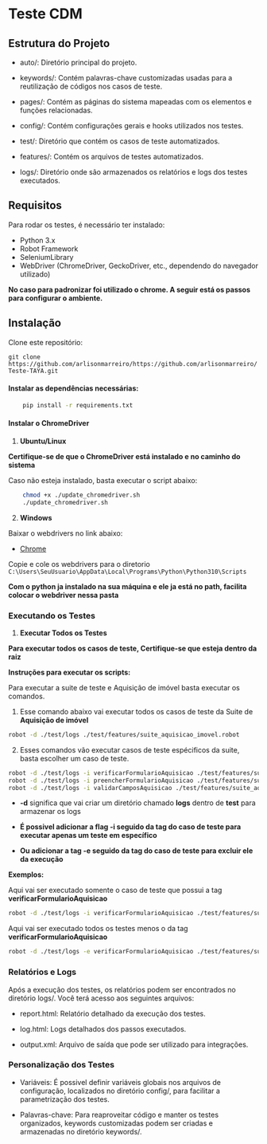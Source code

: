 # Teste CDM

## Estrutura do Projeto

- auto/: Diretório principal do projeto.

- keywords/: Contém palavras-chave customizadas usadas para a reutilização de códigos nos casos de teste.

- pages/: Contém as páginas do sistema mapeadas com os elementos e funções relacionadas.

- config/: Contém configurações gerais e hooks utilizados nos testes.

- test/: Diretório que contém os casos de teste automatizados.

- features/: Contém os arquivos de testes automatizados.

- logs/: Diretório onde são armazenados os relatórios e logs dos testes executados.

## Requisitos

Para rodar os testes, é necessário ter instalado:

- Python 3.x
- Robot Framework
- SeleniumLibrary 
- WebDriver (ChromeDriver, GeckoDriver, etc., dependendo do navegador utilizado)

**No caso para padronizar foi utilizado o chrome. A seguir está os passos para configurar o ambiente.**

## Instalação

Clone este repositório:

```git clone https://github.com/arlisonmarreiro/https://github.com/arlisonmarreiro/Teste-TAYA.git```

#### **Instalar as dependências necessárias:**

```bash
    pip install -r requirements.txt
```

#### **Instalar o ChromeDriver**

1. **Ubuntu/Linux**

**Certifique-se de que o ChromeDriver está instalado e no caminho do sistema**

Caso não esteja instalado, basta executar o script abaixo:

```bash
    chmod +x ./update_chromedriver.sh
    ./update_chromedriver.sh
```
2. **Windows**

Baixar o webdrivers no link abaixo:

 * [Chrome](https://developer.chrome.com/docs/chromedriver/downloads?hl=pt-br)

Copie e cole os webdrivers para o diretorio 
```C:\Users\SeuUsuario\AppData\Local\Programs\Python\Python310\Scripts ```

**Com o python ja instalado na sua máquina e ele ja está no path, facilita colocar o webdriver nessa pasta**

### Executando os Testes

1. **Executar Todos os Testes**

**Para executar todos os casos de teste, Certifique-se que esteja dentro da raiz**

**Instruções para executar os scripts:**

Para executar a suite de teste e Aquisição de imóvel basta executar os comandos.

1. Esse comando abaixo vai executar todos os casos de teste da Suite de **Aquisição de imóvel**
```bash
robot -d ./test/logs ./test/features/suite_aquisicao_imovel.robot
```
2. Esses comandos vão executar casos de teste espécificos da suite, basta escolher um caso de teste.
```bash
robot -d ./test/logs -i verificarFormularioAquisicao ./test/features/suite_aquisicao_imovel.robot
robot -d ./test/logs -i preencherFormularioAquisicao ./test/features/suite_aquisicao_imovel.robot
robot -d ./test/logs -i validarCamposAquisicao ./test/features/suite_aquisicao_imovel.robot
```

* **-d** significa que vai criar um diretório chamado **logs** dentro de **test** para armazenar os logs

* **É possivel adicionar a flag -i seguido da tag do caso de teste para executar apenas um teste em específico**

* **Ou adicionar a tag -e seguido da tag do caso de teste para excluir ele da execução**

**Exemplos:**

Aqui vai ser executado somente o caso de teste que possui a tag **verificarFormularioAquisicao**
```bash
robot -d ./test/logs -i verificarFormularioAquisicao ./test/features/suite_aquisicao_imovel.robot
```
Aqui vai ser executado todos os testes menos o da tag **verificarFormularioAquisicao**

```bash
robot -d ./test/logs -e verificarFormularioAquisicao ./test/features/suite_aquisicao_imovel.robot
```


### Relatórios e Logs

Após a execução dos testes, os relatórios podem ser encontrados no diretório logs/. Você terá acesso aos seguintes arquivos:

- report.html: Relatório detalhado da execução dos testes.

- log.html: Logs detalhados dos passos executados.

- output.xml: Arquivo de saída que pode ser utilizado para integrações.

### Personalização dos Testes

- Variáveis: É possivel definir variáveis globais nos arquivos de configuração, localizados no diretório config/, para facilitar a parametrização dos testes.

- Palavras-chave: Para reaproveitar código e manter os testes organizados, keywords customizadas podem ser criadas e armazenadas no diretório keywords/.